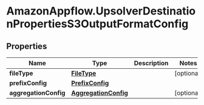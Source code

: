 # AmazonAppflow.UpsolverDestinationPropertiesS3OutputFormatConfig

## Properties

Name | Type | Description | Notes
------------ | ------------- | ------------- | -------------
**fileType** | [**FileType**](FileType.md) |  | [optional] 
**prefixConfig** | [**PrefixConfig**](PrefixConfig.md) |  | 
**aggregationConfig** | [**AggregationConfig**](AggregationConfig.md) |  | [optional] 


